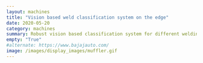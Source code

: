 ```yaml
---
layout: machines
title: "Vision based weld classification system on the edge"
date: 2020-05-20
category: machines
summary: Robust vision based classification system for different welding of mufflers. Developed an in-house low cost deep learning based machine vision solution using an edge device and a webcamera. Pytorch's mobilenet_v2 improves the frame rate at the cost of classification accuracy between the components when implemented on a resource constraint edge devices. Inference of the serialised model using torch library on C++ further improves the frame rate.
empty: "True"
#alternate: https://www.bajajauto.com/
image: /images/display_images/muffler.gif
---
```

